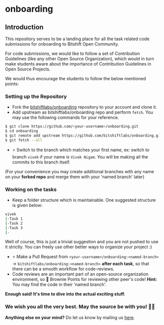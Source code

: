 # onboarding

## Introduction
This repository serves to be a landing place for all the task related code submissions for onboarding to Bitshift Open Community. 

For code submissions, we would like to follow a set of Contribution Guidelines (like any other Open Source Organization), which would in turn make students aware about the importance of Contribution Guidelines in Open Source Projects.

We would thus encourage the students to follow the below mentioned points:

### Setting up the Repository
- Fork the [bitshiftlabs/onboarding](https://github.com/bitshiftlabs/onboarding) repository to your account and clone it. 
- Add upstream as bitshiftlabs/onboarding repo and perform `fetch`. You may use the following commands for your reference.

```bash
$ git clone https://github.com/<your-username>/onboarding.git
$ cd onboarding
$ git remote add upstream https://github.com/bitshiftlabs/onboarding.git
$ git fetch --all
```

- ⭐ Switch to the branch which matches your first name, ex: switch to branch `vivek` if your name is `Vivek Nigam`. You will be making all the commits to this branch itself.

(For your convenience you may create additional branches with any name on your **forked repo** and merge them with your 'named branch' later)

### Working on the tasks
- Keep a folder structure which is maintainable. One suggested structure is given below:

```bash
vivek
|-Task 1
|-Task 2
|-Task 3
|- 
```

Well of course, this is just a trivial suggestion and you are not pushed to use it strictly. You can freely use other better ways to organize your project :)

- ⭐ Make a Pull Request from `<your-username>/onboarding:<named-branch>` → `bitshiftlabs/onboarding:<named-branch>` **after each task**, so that there can be a smooth workflow for code-reviews.
- Code reviews are an important part of an open-source organization environment, so
🥮 Brownie Points for reviewing other peer's code! **Hint:** You may find the code in their 'named branch'.

**Enough said! It's time to dive into the actual exciting stuff.** 
### We wish you all the very best. May the source be with you! 🙌🏻 
**Anything else on your mind?** Do let us know by mailing us [here](mailto:viveknigam.nigam3@gmail.com).

